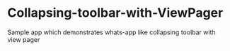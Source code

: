 # Collapsing-toolbar-with-ViewPager
Sample app which demonstrates whats-app like collapsing toolbar  with view pager

